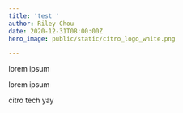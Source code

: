 ```yaml
---
title: 'test '
author: Riley Chou
date: 2020-12-31T08:00:00Z
hero_image: public/static/citro_logo_white.png

---
```

lorem ipsum

lorem ipsum

citro tech yay